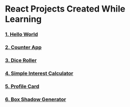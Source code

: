 # React Projects Created While Learning

### [1. Hello World](https://github.com/coderSuresh/learn-react/tree/main/hello-world)
### [2. Counter App](https://github.com/coderSuresh/learn-react/tree/main/counter-app)
### [3. Dice Roller](https://github.com/coderSuresh/learn-react/tree/main/dice-roller)
### [4. Simple Interest Calculator](https://github.com/coderSuresh/learn-react/tree/main/simple-interest-calculator)
### [5. Profile Card](https://github.com/coderSuresh/learn-react/tree/main/profile-card)
### [6. Box Shadow Generator](https://github.com/coderSuresh/learn-react/tree/main/box-shadow-generator)